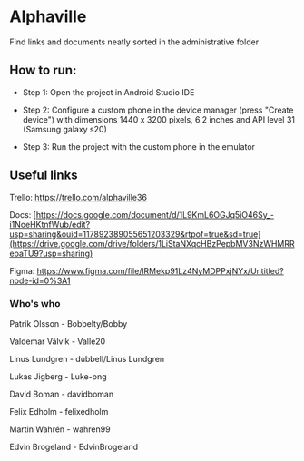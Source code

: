 # Alphaville

Find links and documents neatly sorted in the administrative folder

## How to run: ##
* Step 1: Open the project in Android Studio IDE

* Step 2: Configure a custom phone in the device manager (press "Create device") with dimensions 1440 x 3200 pixels, 6.2 inches and API level 31 (Samsung galaxy s20)

* Step 3: Run the project with the custom phone in the emulator

## Useful links ##

Trello: https://trello.com/alphaville36

Docs: [https://docs.google.com/document/d/1L9KmL6OGJq5iO46Sy_-i1NoeHKtnfWub/edit?usp=sharing&ouid=117892389055651203329&rtpof=true&sd=true](https://drive.google.com/drive/folders/1LiStaNXqcHBzPepbMV3NzWHMRReoaTU9?usp=sharing)

Figma: https://www.figma.com/file/lRMekp91Lz4NyMDPPxjNYx/Untitled?node-id=0%3A1

### Who's who ###
Patrik Olsson   - Bobbelty/Bobby

Valdemar Vålvik - Valle20

Linus Lundgren  - dubbell/Linus Lundgren

Lukas Jigberg   - Luke-png

David Boman     - davidboman

Felix Edholm    - felixedholm

Martin Wahrén   - wahren99

Edvin Brogeland - EdvinBrogeland
